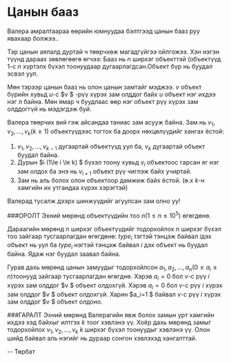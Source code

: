 Цанын бааз
==========

Валера амралтаараа өөрийн юмнуудаа бэлтгээд цанын бааз руу явахаар болжээ..

Тэр цанын аялалд дуртай ч төөрчхөж магадгүйгээ ойлгожээ. Хэн нэгэн түүнд дараах зөвлөгөөгө өгчээ: Бааз нь $n$ ширхэг объекттэй (объектүүд $1$-с $n$ хүртэлх бүхэл тоонуудаар дугаарлагдсан.Объект бүр нь буудал эсвэл уул.

Мөн тэрээр цанын бааз нь олон цанын замтайг мэджээ. $v$ объект бүрийн хувьд $u$-с $v $ -рүү хүрэх зам олддог байх $u$ объект  нэг ихдээ нэг л  байна. Мөн ямар ч буудлаас өөр нэг объект рүү хүрэх зам олддоггүй нь мэдэгдэж буй.

Валера төөрчих вий гэж айсандаа таниас зам асууж байна. Зам нь $v_1,v_2,...,v_k (k\ge 1)$ объектүүдээс тогтох ба доорх нөхцөлүүдийг хангах ёстой:

 1. $v_1, v_2,...,v_{k-1}$ дугаартай объектүүд уул ба, $v_k$ дугаартай объект буудал байна.
 2. Дурын $i (1\le i  \le k) $ бүхэл тоону хувьд  $v_i$ объектоос гарсан яг нэг зам олдох ба энэ нь  $v_{i+1}$ объект рүү чиглэж байх учиртай.
 3. Зам нь аль болох олон объектоор дамжиж байх ёстой. (ө.х $k$-н хамгийн их утгандаа хүрэх хэрэгтэй)

Валерад тусалж дээрх шинжүүдийг агуулсан зам олно уу!

###ОРОЛТ
Эхний мөрөнд объектүүдийн тоо $n (1\le n\le 10^5)$ өгөгдөнө.

Дараагийн мөрөнд  $n$ ширхэг объектүүдийг тодорхойлох $n$ ширхэг бүхэл тоо зайгаар тусгаарлагдан өгөгдөнө: $type_i$ тэгтэй тэнцэж байвал $i$дэх объект нь уул ба $type_i$ нэгтэй тэнцэж байвал $i$ дэх объект нь буудал байна. Ядаж нэг  буудал заавал байна.

Гурав дахь мөрөнд цанын замуудыг тодорхойлсон $a_1,a_2,...,a_n (0\le a_i\le n)$тоонууд зайгаар тусгаарлагдан өгөгднө. Хэрэв  $a_i=0$ бол $v$-с рүү $i$ хүрэх зам олддог $v $ объект олдохгүй. Хэрэв  $a_i=0$ бол $v$-с рүү $i$ хүрэх зам олддог $v $ объект олдохгүй. Харин $a_i=1 $ байвал  $v$-с рүү $i$ хүрэх зам олддог $v $ объект олдоно.

###ГАРАЛТ
Эхний мөрөнд Валерагийн явж болох замын урт хамгийн ихдээ хэд байхыг илтгэх  $k$ тоог хэвлэнэ үү.
Хоёр дахь мөрөнд замыг тодорхойлох $v_1,v_2,...,v_k$ $k$ ширхэг бүхэл тоонуудыг хэвлэнэ үү. Олон шийд байвал аль нэгийг нь дураар сонгон хэвлэхэд хангалттай.

-- Төрбат
